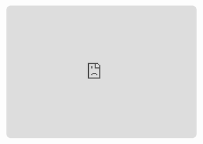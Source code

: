 <iframe style="border-radius:12px" src="https://open.spotify.com/embed/track/1Ya0QlnXou3ZKhCcwB55l5?utm_source=generator" width="100%" height="352" frameBorder="0" allowfullscreen="" allow="autoplay; clipboard-write; encrypted-media; fullscreen; picture-in-picture" loading="lazy"></iframe>
